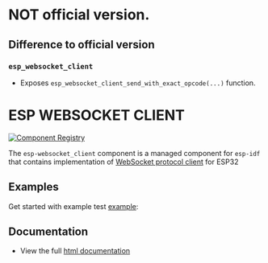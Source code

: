 # NOT official version.

## Difference to official version

### `esp_websocket_client`

- Exposes `esp_websocket_client_send_with_exact_opcode(...)` function.

# ESP WEBSOCKET CLIENT

[![Component Registry](https://components.espressif.com/components/espressif/esp_websocket_client/badge.svg)](https://components.espressif.com/components/espressif/esp_websocket_client)

The `esp-websocket_client` component is a managed component for `esp-idf` that contains implementation of [WebSocket protocol client](https://datatracker.ietf.org/doc/html/rfc6455) for ESP32

## Examples

Get started with example test [example](https://github.com/espressif/esp-protocols/tree/master/components/esp_websocket_client/examples):

## Documentation

* View the full [html documentation](https://docs.espressif.com/projects/esp-protocols/esp_websocket_client/docs/latest/index.html)
